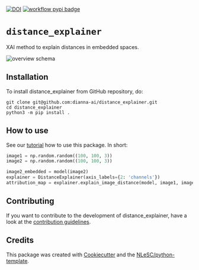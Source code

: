 [![DOI](https://zenodo.org/badge/DOI/10.5281/zenodo.10018768.svg)](https://doi.org/10.5281/zenodo.10018768) [![workflow pypi badge](https://img.shields.io/pypi/v/distance_explainer.svg?colorB=blue)](https://pypi.python.org/project/distance_explainer/)

# `distance_explainer`

XAI method to explain distances in embedded spaces.

![overview schema](https://github.com/user-attachments/assets/bbd5a79c-c50b-47a2-89fc-d8ed3053c845)


## Installation

To install distance_explainer from GitHub repository, do:

```console
git clone git@github.com:dianna-ai/distance_explainer.git
cd distance_explainer
python3 -m pip install .
```
## How to use

See our [tutorial](tutorial.ipynb) how to use this package.
In short:
```python
image1 = np.random.random((100, 100, 3))
image2 = np.random.random((100, 100, 3))

image2_embedded = model(image2)
explainer = DistanceExplainer(axis_labels={2: 'channels'})
attribution_map = explainer.explain_image_distance(model, image1, image2_embedded)
```
## Contributing

If you want to contribute to the development of distance_explainer,
have a look at the [contribution guidelines](docs/CONTRIBUTING.md).

## Credits

This package was created with [Cookiecutter](https://github.com/audreyr/cookiecutter) and the [NLeSC/python-template](https://github.com/NLeSC/python-template).
